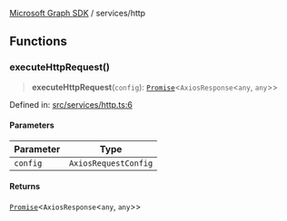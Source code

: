 [Microsoft Graph SDK](../modules.md) / services/http

## Functions

### executeHttpRequest()

> **executeHttpRequest**(`config`): [`Promise`](https://developer.mozilla.org/docs/Web/JavaScript/Reference/Global_Objects/Promise)\<`AxiosResponse`\<`any`, `any`\>\>

Defined in: [src/services/http.ts:6](https://github.com/Future-Secure-AI/microsoft-graph/blob/6f587d043e8277194e9b2feca914ab2cba9d258d/src/services/http.ts#L6)

#### Parameters

| Parameter | Type |
| ------ | ------ |
| `config` | `AxiosRequestConfig` |

#### Returns

[`Promise`](https://developer.mozilla.org/docs/Web/JavaScript/Reference/Global_Objects/Promise)\<`AxiosResponse`\<`any`, `any`\>\>
